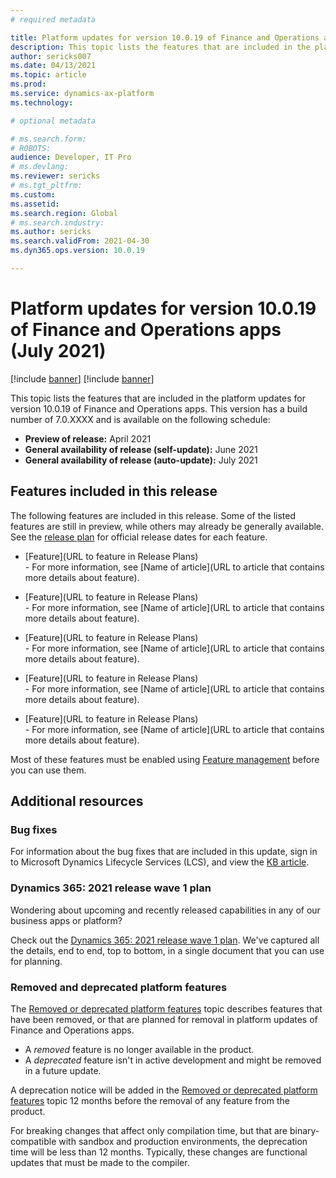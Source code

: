 ```yaml
---
# required metadata

title: Platform updates for version 10.0.19 of Finance and Operations apps (July 2021)
description: This topic lists the features that are included in the platform updates for version 10.0.19 of Finance and Operations apps.
author: sericks007
ms.date: 04/13/2021
ms.topic: article
ms.prod: 
ms.service: dynamics-ax-platform
ms.technology: 

# optional metadata

# ms.search.form: 
# ROBOTS: 
audience: Developer, IT Pro
# ms.devlang: 
ms.reviewer: sericks
# ms.tgt_pltfrm: 
ms.custom: 
ms.assetid:
ms.search.region: Global
# ms.search.industry: 
ms.author: sericks
ms.search.validFrom: 2021-04-30
ms.dyn365.ops.version: 10.0.19

---
```

# Platform updates for version 10.0.19 of Finance and Operations apps (July 2021)

[!include [banner](../includes/banner.md)]
[!include [banner](../includes/preview-banner.md)]

This topic lists the features that are included in the platform updates for version 10.0.19 of Finance and Operations apps. This version has a build number of 7.0.XXXX and is available on the following schedule:

- **Preview of release:** April 2021
- **General availability of release (self-update):** June 2021
- **General availability of release (auto-update):** July 2021

## Features included in this release

The following features are included in this release. Some of the listed features are still in preview, while others may already be generally available. See the [release plan](https://docs.microsoft.com/dynamics365-release-plan/2021wave1/finance-operations/finance-operations-crossapp-capabilities/planned-features) for official release dates for each feature.

-  [Feature](URL to feature in Release Plans)<br>- For more information, see [Name of article](URL to article that contains more details about feature).

-  [Feature](URL to feature in Release Plans)<br>- For more information, see [Name of article](URL to article that contains more details about feature).

-  [Feature](URL to feature in Release Plans)<br>- For more information, see [Name of article](URL to article that contains more details about feature).

-  [Feature](URL to feature in Release Plans)<br>- For more information, see [Name of article](URL to article that contains more details about feature).

-  [Feature](URL to feature in Release Plans)<br>- For more information, see [Name of article](URL to article that contains more details about feature).

Most of these features must be enabled using [Feature management](../../fin-ops/get-started/feature-management/feature-management-overview.md) before you can use them.

## Additional resources

### Bug fixes

For information about the bug fixes that are included in this update, sign in to Microsoft Dynamics Lifecycle Services (LCS), and view the [KB article](https://lcs.dynamics.com).

### Dynamics 365: 2021 release wave 1 plan

Wondering about upcoming and recently released capabilities in any of our business apps or platform?

Check out the [Dynamics 365: 2021 release wave 1 plan](https://docs.microsoft.com/dynamics365-release-plan/2021wave1/). We've captured all the details, end to end, top to bottom, in a single document that you can use for planning.

### Removed and deprecated platform features

The [Removed or deprecated platform features](removed-deprecated-features-platform-updates.md) topic describes features that have been removed, or that are planned for removal in platform updates of Finance and Operations apps.

- A *removed* feature is no longer available in the product.
- A *deprecated* feature isn't in active development and might be removed in a future update.

A deprecation notice will be added in the [Removed or deprecated platform features](removed-deprecated-features-platform-updates.md) topic 12 months before the removal of any feature from the product.

For breaking changes that affect only compilation time, but that are binary-compatible with sandbox and production environments, the deprecation time will be less than 12 months. Typically, these changes are functional updates that must be made to the compiler.
